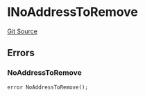 # INoAddressToRemove
[Git Source](https://github.com/thrackle-io/tron/blob/0ca0a263215b0baace3d8d12fd9706eb2a79accf/src/common/IErrors.sol)


## Errors
### NoAddressToRemove

```solidity
error NoAddressToRemove();
```

